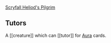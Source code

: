 [Scryfall Heliod's Pilgrim](https://scryfall.com/card/m15/14/heliods-pilgrim)

## Tutors
A [[creature]] which can [[tutor]] for [Aura](aura.md) cards.